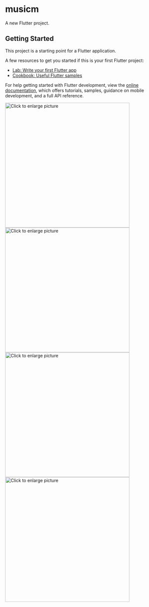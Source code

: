 # musicm

A new Flutter project.

## Getting Started

This project is a starting point for a Flutter application.

A few resources to get you started if this is your first Flutter project:

- [Lab: Write your first Flutter app](https://docs.flutter.dev/get-started/codelab)
- [Cookbook: Useful Flutter samples](https://docs.flutter.dev/cookbook)

For help getting started with Flutter development, view the
[online documentation](https://docs.flutter.dev/), which offers tutorials,
samples, guidance on mobile development, and a full API reference.



<a href="https://drive.google.com/uc?export=view&id=1JYVdqjyDmDRwpx-x8Lw5D3BrAf4_J2NN"><img src="https://drive.google.com/uc?export=view&id=1JYVdqjyDmDRwpx-x8Lw5D3BrAf4_J2NN" style="width: 400px; object-fit:cover; height:400px;" title="Click to enlarge picture" />
<a href="https://drive.google.com/uc?export=view&id=1JWz-DuYD2VpWOyVVW9huN_6ql4WsV4Nd"><img src="https://drive.google.com/uc?export=view&id=1JWz-DuYD2VpWOyVVW9huN_6ql4WsV4Nd" style="width: 400px; object-fit:cover; height:400px;" title="Click to enlarge picture" />
<a href="https://drive.google.com/uc?export=view&id=1JN9OyUaoywwUAH5ah2a-AcoI_7kw8Mlb"><img src="https://drive.google.com/uc?export=view&id=1JN9OyUaoywwUAH5ah2a-AcoI_7kw8Mlb" style="width: 400px; object-fit:cover; height:400px;" title="Click to enlarge picture" />
<a href="https://drive.google.com/uc?export=view&id=1JKv8HJwrG3rbQ_JvmldhWYLUta7gJX0a"><img src="https://drive.google.com/uc?export=view&id=1JKv8HJwrG3rbQ_JvmldhWYLUta7gJX0a" style="width: 400px; object-fit:cover; height:400px;" title="Click to enlarge picture" />
